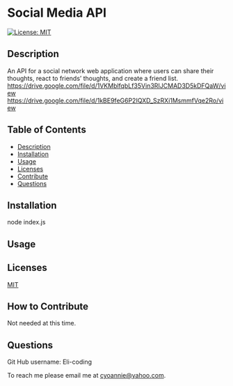 # Social Media API

  [![License: MIT](https://img.shields.io/badge/License-MIT-yellow.svg)](https://opensource.org/licenses/MIT)
        
## Description
An API for a social network web application where users can share their thoughts, react to friends’ thoughts, and create a friend list.
https://drive.google.com/file/d/1VKMblfqbLf35Vin3RIJCMAD3D5kDFQaW/view
https://drive.google.com/file/d/1kBE9feG6P2IQXD_SzRXi1MsmmfVqe2Ro/view
## Table of Contents
* [Description](#description)
* [Installation](#installation)
* [Usage](#usage)
* [Licenses](#licenses)
* [Contribute](#contribute)
* [Questions](#questions)


## Installation

node index.js

## Usage



## Licenses

[MIT](https://choosealicense.com/licenses/mit/)

## How to Contribute

Not needed at this time.

## Questions
 
Git Hub username:
Eli-coding

To reach me please email me at cyoannie@yahoo.com.  


